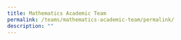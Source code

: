 ```yaml
---
title: Mathematics Academic Team
permalink: /teams/mathematics-academic-team/permalink/
description: ""
---
```


